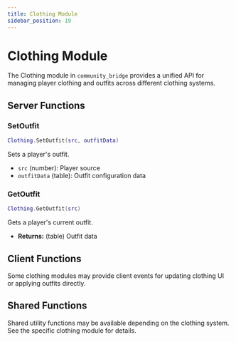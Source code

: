 ```yaml
---
title: Clothing Module
sidebar_position: 19
---
```


# Clothing Module

The Clothing module in `community_bridge` provides a unified API for managing player clothing and outfits across different clothing systems.

## Server Functions

### SetOutfit
```lua
Clothing.SetOutfit(src, outfitData)
```
Sets a player's outfit.
- `src` (number): Player source
- `outfitData` (table): Outfit configuration data

### GetOutfit
```lua
Clothing.GetOutfit(src)
```
Gets a player's current outfit.
- **Returns:** (table) Outfit data

## Client Functions

Some clothing modules may provide client events for updating clothing UI or applying outfits directly.

## Shared Functions

Shared utility functions may be available depending on the clothing system. See the specific clothing module for details.

